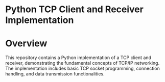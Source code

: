 # Python TCP Client and Receiver Implementation

# Overview

This repository contains a Python implementation of a TCP client and receiver, demonstrating the fundamental concepts of TCP/IP networking. The implementation includes basic TCP socket programming, connection handling, and data transmission functionalities.
